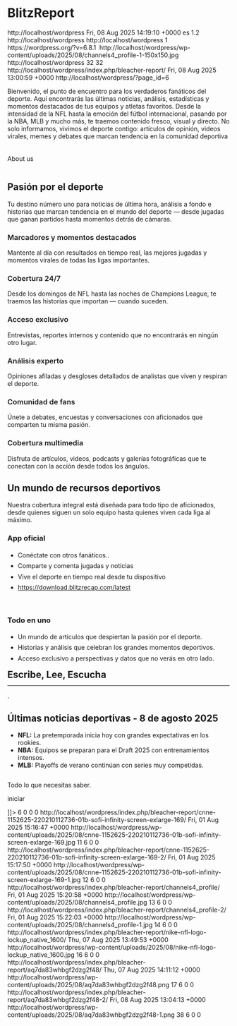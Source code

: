 # BlitzReport
<!--  This is a WordPress eXtended RSS file generated by WordPress as an export of your site.  -->
<!--  It contains information about your site's posts, pages, comments, categories, and other content.  -->
<!--  You may use this file to transfer that content from one site to another.  -->
<!--  This file is not intended to serve as a complete backup of your site.  -->
<!--  To import this information into a WordPress site follow these steps:  -->
<!--  1. Log in to that site as an administrator.  -->
<!--  2. Go to Tools: Import in the WordPress admin panel.  -->
<!--  3. Install the "WordPress" importer from the list.  -->
<!--  4. Activate & Run Importer.  -->
<!--  5. Upload this file using the form provided on that page.  -->
<!--  6. You will first be asked to map the authors in this export file to users  -->
<!--     on the site. For each author, you may choose to map to an  -->
<!--     existing user on the site or to create a new user.  -->
<!--  7. WordPress will then import each of the posts, pages, comments, categories, etc.  -->
<!--     contained in this file into your site.  -->
<!--  generator="WordPress/6.8.1" created="2025-08-08 14:19"  -->
<rss xmlns:excerpt="http://wordpress.org/export/1.2/excerpt/" xmlns:content="http://purl.org/rss/1.0/modules/content/" xmlns:wfw="http://wellformedweb.org/CommentAPI/" xmlns:dc="http://purl.org/dc/elements/1.1/" xmlns:wp="http://wordpress.org/export/1.2/" version="2.0">
<channel>
<title>Blitz Recap</title>
<link>http://localhost/wordpress</link>
<description/>
<pubDate>Fri, 08 Aug 2025 14:19:10 +0000</pubDate>
<language>es</language>
<wp:wxr_version>1.2</wp:wxr_version>
<wp:base_site_url>http://localhost/wordpress</wp:base_site_url>
<wp:base_blog_url>http://localhost/wordpress</wp:base_blog_url>
<wp:author>
<wp:author_id>1</wp:author_id>
<wp:author_login>
<![CDATA[ kali ]]>
</wp:author_login>
<wp:author_email>
<![CDATA[ patogra27@gmail.com ]]>
</wp:author_email>
<wp:author_display_name>
<![CDATA[ kali ]]>
</wp:author_display_name>
<wp:author_first_name>
<![CDATA[ ]]>
</wp:author_first_name>
<wp:author_last_name>
<![CDATA[ ]]>
</wp:author_last_name>
</wp:author>
<generator>https://wordpress.org/?v=6.8.1</generator>
<image>
<url>http://localhost/wordpress/wp-content/uploads/2025/08/channels4_profile-1-150x150.jpg</url>
<title>Blitz Recap</title>
<link>http://localhost/wordpress</link>
<width>32</width>
<height>32</height>
</image>
<item>
<title>
<![CDATA[ Blitz Recap ]]>
</title>
<link>http://localhost/wordpress/index.php/bleacher-report/</link>
<pubDate>Fri, 08 Aug 2025 13:00:59 +0000</pubDate>
<dc:creator>
<![CDATA[ kali ]]>
</dc:creator>
<guid isPermaLink="false">http://localhost/wordpress/?page_id=6</guid>
<description/>
<content:encoded>
<![CDATA[ <!-- wp:template-part {"slug":"header","theme":"twentytwentyfour","tagName":"header","area":"header"} /--> <!-- wp:group {"tagName":"main","style":{"spacing":{"blockGap":"0","margin":{"top":"0"}}},"layout":{"type":"default"}} --> <main class="wp-block-group" style="margin-top:0"><!-- wp:group {"align":"full","style":{"spacing":{"padding":{"top":"var:preset|spacing|50","bottom":"var:preset|spacing|50","left":"var:preset|spacing|50","right":"var:preset|spacing|50"}}},"layout":{"type":"constrained","contentSize":"","wideSize":""}} --> <div class="wp-block-group alignfull" style="padding-top:var(--wp--preset--spacing--50);padding-right:var(--wp--preset--spacing--50);padding-bottom:var(--wp--preset--spacing--50);padding-left:var(--wp--preset--spacing--50)"><!-- wp:group {"style":{"spacing":{"blockGap":"0px"}},"layout":{"type":"constrained","contentSize":"565px"}} --> <div class="wp-block-group"><!-- wp:paragraph {"align":"center"} --> <p class="has-text-align-center">Bienvenido, el punto de encuentro para los verdaderos fanáticos del deporte. Aquí encontrarás las últimas noticias, análisis, estadísticas y momentos destacados de tus equipos y atletas favoritos. Desde la intensidad de la NFL hasta la emoción del fútbol internacional, pasando por la NBA, MLB y mucho más, te traemos contenido fresco, visual y directo. No solo informamos, vivimos el deporte contigo: artículos de opinión, videos virales, memes y debates que marcan tendencia en la comunidad deportiva</p> <!-- /wp:paragraph --> <!-- wp:spacer {"height":"1.25rem"} --> <div style="height:1.25rem" aria-hidden="true" class="wp-block-spacer"></div> <!-- /wp:spacer --> <!-- wp:buttons {"layout":{"type":"flex","justifyContent":"center"}} --> <div class="wp-block-buttons"><!-- wp:button --> <div class="wp-block-button"><a class="wp-block-button__link wp-element-button">About us</a></div> <!-- /wp:button --></div> <!-- /wp:buttons --></div> <!-- /wp:group --> <!-- wp:spacer {"height":"var:preset|spacing|30","style":{"layout":[]}} --> <div style="height:var(--wp--preset--spacing--30)" aria-hidden="true" class="wp-block-spacer"></div> <!-- /wp:spacer --> <!-- wp:image {"id":21,"sizeSlug":"full","linkDestination":"none","align":"wide","className":"is-style-rounded"} --> <figure class="wp-block-image alignwide size-full is-style-rounded"><img src="http://localhost/wordpress/wp-content/uploads/2025/08/cnne-1152625-220210112736-01b-sofi-infinity-screen-exlarge-169-2.jpg" alt="" class="wp-image-21"/></figure> <!-- /wp:image --></div> <!-- /wp:group --> <!-- wp:group {"align":"full","style":{"spacing":{"margin":{"top":"0","bottom":"0"},"padding":{"top":"var:preset|spacing|50","bottom":"var:preset|spacing|50","left":"var:preset|spacing|50","right":"var:preset|spacing|50"}}},"backgroundColor":"base-2","layout":{"type":"constrained"}} --> <div class="wp-block-group alignfull has-base-2-background-color has-background" style="margin-top:0;margin-bottom:0;padding-top:var(--wp--preset--spacing--50);padding-right:var(--wp--preset--spacing--50);padding-bottom:var(--wp--preset--spacing--50);padding-left:var(--wp--preset--spacing--50)"><!-- wp:group {"style":{"spacing":{"blockGap":"0px"}},"layout":{"type":"flex","orientation":"vertical","justifyContent":"center"}} --> <div class="wp-block-group"><!-- wp:heading {"textAlign":"center","className":"is-style-asterisk"} --> <h2 class="wp-block-heading has-text-align-center is-style-asterisk">Pasión por el deporte</h2> <!-- /wp:heading --> <!-- wp:spacer {"height":"0px","style":{"layout":{"flexSize":"1.25rem","selfStretch":"fixed"}}} --> <div style="height:0px" aria-hidden="true" class="wp-block-spacer"></div> <!-- /wp:spacer --> <!-- wp:paragraph {"align":"center"} --> <p class="has-text-align-center">Tu destino número uno para noticias de última hora, análisis a fondo e historias que marcan tendencia en el mundo del deporte — desde jugadas que ganan partidos hasta momentos detrás de cámaras.</p> <!-- /wp:paragraph --></div> <!-- /wp:group --> <!-- wp:spacer {"height":"var:preset|spacing|40","style":{"spacing":{"margin":{"top":"0","bottom":"0"}}}} --> <div style="margin-top:0;margin-bottom:0;height:var(--wp--preset--spacing--40)" aria-hidden="true" class="wp-block-spacer"></div> <!-- /wp:spacer --> <!-- wp:columns {"align":"wide","style":{"spacing":{"blockGap":{"top":"var:preset|spacing|30","left":"var:preset|spacing|40"}}}} --> <div class="wp-block-columns alignwide"><!-- wp:column {"style":{"spacing":{"blockGap":"var:preset|spacing|10"}}} --> <div class="wp-block-column"><!-- wp:heading {"textAlign":"left","level":3,"className":"is-style-asterisk","style":{"typography":{"fontStyle":"normal","fontWeight":"600"}},"fontSize":"medium","fontFamily":"body"} --> <h3 class="wp-block-heading has-text-align-left is-style-asterisk has-body-font-family has-medium-font-size" style="font-style:normal;font-weight:600">Marcadores y momentos destacados</h3> <!-- /wp:heading --> <!-- wp:paragraph {"align":"left"} --> <p class="has-text-align-left">Mantente al día con resultados en tiempo real, las mejores jugadas y momentos virales de todas las ligas importantes.</p> <!-- /wp:paragraph --></div> <!-- /wp:column --> <!-- wp:column {"style":{"spacing":{"blockGap":"var:preset|spacing|10"}}} --> <div class="wp-block-column"><!-- wp:heading {"textAlign":"left","level":3,"className":"is-style-asterisk","style":{"typography":{"fontStyle":"normal","fontWeight":"600"}},"fontSize":"medium","fontFamily":"body"} --> <h3 class="wp-block-heading has-text-align-left is-style-asterisk has-body-font-family has-medium-font-size" style="font-style:normal;font-weight:600">Cobertura 24/7</h3> <!-- /wp:heading --> <!-- wp:paragraph {"align":"left"} --> <p class="has-text-align-left">Desde los domingos de NFL hasta las noches de Champions League, te traemos las historias que importan — cuando suceden.</p> <!-- /wp:paragraph --></div> <!-- /wp:column --> <!-- wp:column {"style":{"spacing":{"blockGap":"var:preset|spacing|10"}}} --> <div class="wp-block-column"><!-- wp:heading {"textAlign":"left","level":3,"className":"is-style-asterisk","style":{"typography":{"fontStyle":"normal","fontWeight":"600"}},"fontSize":"medium","fontFamily":"body"} --> <h3 class="wp-block-heading has-text-align-left is-style-asterisk has-body-font-family has-medium-font-size" style="font-style:normal;font-weight:600">Acceso exclusivo</h3> <!-- /wp:heading --> <!-- wp:paragraph {"align":"left"} --> <p class="has-text-align-left">Entrevistas, reportes internos y contenido que no encontrarás en ningún otro lugar.<br></p> <!-- /wp:paragraph --></div> <!-- /wp:column --></div> <!-- /wp:columns --> <!-- wp:spacer {"height":"var:preset|spacing|20"} --> <div style="height:var(--wp--preset--spacing--20)" aria-hidden="true" class="wp-block-spacer"></div> <!-- /wp:spacer --> <!-- wp:columns {"align":"wide","style":{"spacing":{"blockGap":{"top":"var:preset|spacing|30","left":"var:preset|spacing|40"}}}} --> <div class="wp-block-columns alignwide"><!-- wp:column {"style":{"spacing":{"blockGap":"var:preset|spacing|10"}}} --> <div class="wp-block-column"><!-- wp:heading {"textAlign":"left","level":3,"className":"is-style-asterisk","style":{"typography":{"fontStyle":"normal","fontWeight":"600"}},"fontSize":"medium","fontFamily":"body"} --> <h3 class="wp-block-heading has-text-align-left is-style-asterisk has-body-font-family has-medium-font-size" style="font-style:normal;font-weight:600">Análisis experto</h3> <!-- /wp:heading --> <!-- wp:paragraph {"align":"left"} --> <p class="has-text-align-left">Opiniones afiladas y desgloses detallados de analistas que viven y respiran el deporte.</p> <!-- /wp:paragraph --></div> <!-- /wp:column --> <!-- wp:column {"style":{"spacing":{"blockGap":"var:preset|spacing|10"}}} --> <div class="wp-block-column"><!-- wp:heading {"textAlign":"left","level":3,"className":"is-style-asterisk","style":{"typography":{"fontStyle":"normal","fontWeight":"600"}},"fontSize":"medium","fontFamily":"body"} --> <h3 class="wp-block-heading has-text-align-left is-style-asterisk has-body-font-family has-medium-font-size" style="font-style:normal;font-weight:600">Comunidad de fans</h3> <!-- /wp:heading --> <!-- wp:paragraph {"align":"left"} --> <p class="has-text-align-left">Únete a debates, encuestas y conversaciones con aficionados que comparten tu misma pasión.</p> <!-- /wp:paragraph --></div> <!-- /wp:column --> <!-- wp:column {"style":{"spacing":{"blockGap":"var:preset|spacing|10"}}} --> <div class="wp-block-column"><!-- wp:heading {"textAlign":"left","level":3,"className":"is-style-asterisk","style":{"typography":{"fontStyle":"normal","fontWeight":"600"}},"fontSize":"medium","fontFamily":"body"} --> <h3 class="wp-block-heading has-text-align-left is-style-asterisk has-body-font-family has-medium-font-size" style="font-style:normal;font-weight:600">Cobertura multimedia</h3> <!-- /wp:heading --> <!-- wp:paragraph {"align":"left"} --> <p class="has-text-align-left">Disfruta de artículos, videos, podcasts y galerías fotográficas que te conectan con la acción desde todos los ángulos.</p> <!-- /wp:paragraph --></div> <!-- /wp:column --></div> <!-- /wp:columns --></div> <!-- /wp:group --> <!-- wp:group {"align":"full","style":{"spacing":{"padding":{"top":"var:preset|spacing|50","bottom":"var:preset|spacing|50","left":"var:preset|spacing|50","right":"var:preset|spacing|50"},"margin":{"top":"0","bottom":"0"}}},"layout":{"type":"constrained"}} --> <div class="wp-block-group alignfull" style="margin-top:0;margin-bottom:0;padding-top:var(--wp--preset--spacing--50);padding-right:var(--wp--preset--spacing--50);padding-bottom:var(--wp--preset--spacing--50);padding-left:var(--wp--preset--spacing--50)"><!-- wp:group {"align":"wide","style":{"spacing":{"blockGap":"0"}},"layout":{"type":"constrained"}} --> <div class="wp-block-group alignwide"><!-- wp:group {"style":{"spacing":{"blockGap":"var:preset|spacing|10"}},"layout":{"type":"flex","orientation":"vertical","justifyContent":"center"}} --> <div class="wp-block-group"><!-- wp:heading {"textAlign":"center","className":"is-style-asterisk"} --> <h2 class="wp-block-heading has-text-align-center is-style-asterisk">Un mundo de recursos deportivos</h2> <!-- /wp:heading --> <!-- wp:paragraph {"align":"center","style":{"layout":{"selfStretch":"fit","flexSize":null}}} --> <p class="has-text-align-center">Nuestra cobertura integral está diseñada para todo tipo de aficionados, desde quienes siguen un solo equipo hasta quienes viven cada liga al máximo.<br></p> <!-- /wp:paragraph --></div> <!-- /wp:group --> <!-- wp:spacer {"height":"var:preset|spacing|40"} --> <div style="height:var(--wp--preset--spacing--40)" aria-hidden="true" class="wp-block-spacer"></div> <!-- /wp:spacer --> <!-- wp:columns {"align":"wide","style":{"spacing":{"blockGap":{"top":"var:preset|spacing|50","left":"var:preset|spacing|60"}}}} --> <div class="wp-block-columns alignwide"><!-- wp:column {"verticalAlignment":"center","width":"40%"} --> <div class="wp-block-column is-vertically-aligned-center" style="flex-basis:40%"><!-- wp:heading {"level":3,"className":"is-style-asterisk"} --> <h3 class="wp-block-heading is-style-asterisk">App oficial</h3> <!-- /wp:heading --> <!-- wp:list {"className":"is-style-checkmark-list","style":{"typography":{"lineHeight":"1.75"}}} --> <ul style="line-height:1.75" class="wp-block-list is-style-checkmark-list"><!-- wp:list-item --> <li>Conéctate con otros fanáticos..</li> <!-- /wp:list-item --> <!-- wp:list-item --> <li>Comparte y comenta jugadas y noticias</li> <!-- /wp:list-item --> <!-- wp:list-item --> <li>Vive el deporte en tiempo real desde tu dispositivo</li> <!-- /wp:list-item --> <!-- wp:list-item --> <li><a href="https://download.bleacherreportapp.com/latest">https://download.blitzrecap.com/latest<br></a></li> <!-- /wp:list-item --></ul> <!-- /wp:list --></div> <!-- /wp:column --> <!-- wp:column {"width":"50%"} --> <div class="wp-block-column" style="flex-basis:50%"><!-- wp:image {"id":22,"sizeSlug":"full","linkDestination":"none","className":"is-style-rounded"} --> <figure class="wp-block-image size-full is-style-rounded"><img src="http://localhost/wordpress/wp-content/uploads/2025/08/channels4_profile-2.jpg" alt="" class="wp-image-22"/></figure> <!-- /wp:image --></div> <!-- /wp:column --></div> <!-- /wp:columns --> <!-- wp:spacer {"height":"var:preset|spacing|40"} --> <div style="height:var(--wp--preset--spacing--40)" aria-hidden="true" class="wp-block-spacer"></div> <!-- /wp:spacer --> <!-- wp:columns {"align":"wide","style":{"spacing":{"blockGap":{"top":"var:preset|spacing|50","left":"var:preset|spacing|60"}}}} --> <div class="wp-block-columns alignwide"><!-- wp:column {"width":"50%"} --> <div class="wp-block-column" style="flex-basis:50%"><!-- wp:image {"id":23,"sizeSlug":"large","linkDestination":"none","className":"is-style-rounded"} --> <figure class="wp-block-image size-large is-style-rounded"><img src="http://localhost/wordpress/wp-content/uploads/2025/08/Los-10-deportes-mas-practicados-en-todo-el-mundo-1024x499.jpg" alt="" class="wp-image-23"/></figure> <!-- /wp:image --></div> <!-- /wp:column --> <!-- wp:column {"verticalAlignment":"center","width":"40%"} --> <div class="wp-block-column is-vertically-aligned-center" style="flex-basis:40%"><!-- wp:heading {"level":3,"className":"is-style-asterisk"} --> <h3 class="wp-block-heading is-style-asterisk">Todo en uno</h3> <!-- /wp:heading --> <!-- wp:list {"className":"is-style-checkmark-list","style":{"typography":{"lineHeight":"1.75"}}} --> <ul style="line-height:1.75" class="wp-block-list is-style-checkmark-list"><!-- wp:list-item --> <li>Un mundo de artículos que despiertan la pasión por el deporte.</li> <!-- /wp:list-item --> <!-- wp:list-item --> <li>Historias y análisis que celebran los grandes momentos deportivos.</li> <!-- /wp:list-item --> <!-- wp:list-item --> <li>Acceso exclusivo a perspectivas y datos que no verás en otro lado.</li> <!-- /wp:list-item --></ul> <!-- /wp:list --></div> <!-- /wp:column --></div> <!-- /wp:columns --></div> <!-- /wp:group --></div> <!-- /wp:group --> <!-- wp:group {"align":"full","style":{"spacing":{"padding":{"top":"var:preset|spacing|50","bottom":"var:preset|spacing|50","left":"var:preset|spacing|50","right":"var:preset|spacing|50"},"margin":{"top":"0","bottom":"0"}}},"layout":{"type":"constrained"}} --> <div class="wp-block-group alignfull" style="margin-top:0;margin-bottom:0;padding-top:var(--wp--preset--spacing--50);padding-right:var(--wp--preset--spacing--50);padding-bottom:var(--wp--preset--spacing--50);padding-left:var(--wp--preset--spacing--50)"><!-- wp:heading {"align":"wide","style":{"typography":{"lineHeight":"1"},"spacing":{"margin":{"top":"0","bottom":"var:preset|spacing|40"}}},"fontSize":"x-large"} --> <h2 class="wp-block-heading alignwide has-x-large-font-size" style="margin-top:0;margin-bottom:var(--wp--preset--spacing--40);line-height:1">Escribe, Lee, Escucha</h2> <!-- /wp:heading --> <!-- wp:group {"align":"wide","layout":{"type":"constrained"}} --> <div class="wp-block-group alignwide"><!-- wp:query {"queryId":0,"query":{"perPage":10,"pages":0,"offset":0,"postType":"post","order":"desc","orderBy":"date","author":"","search":"","exclude":[],"sticky":"","inherit":false},"align":"wide","layout":{"type":"default"}} --> <div class="wp-block-query alignwide"><!-- wp:post-template --> <!-- wp:separator {"className":"alignwide is-style-wide","backgroundColor":"contrast-3"} --> <hr class="wp-block-separator has-text-color has-contrast-3-color has-alpha-channel-opacity has-contrast-3-background-color has-background alignwide is-style-wide"/> <!-- /wp:separator --> <!-- wp:columns {"verticalAlignment":"center","align":"wide","style":{"spacing":{"margin":{"top":"var:preset|spacing|20","bottom":"var:preset|spacing|20"}}}} --> <div class="wp-block-columns alignwide are-vertically-aligned-center" style="margin-top:var(--wp--preset--spacing--20);margin-bottom:var(--wp--preset--spacing--20)"><!-- wp:column {"verticalAlignment":"center","width":"72%"} --> <div class="wp-block-column is-vertically-aligned-center" style="flex-basis:72%"></div> <!-- /wp:column --> <!-- wp:column {"verticalAlignment":"center","width":"28%"} --> <div class="wp-block-column is-vertically-aligned-center" style="flex-basis:28%"><!-- wp:template-part {"slug":"post-meta","theme":"twentytwentyfour"} /--></div> <!-- /wp:column --></div> <!-- /wp:columns --> <!-- /wp:post-template --> <!-- wp:spacer {"height":"var:preset|spacing|30"} --> <div style="height:var(--wp--preset--spacing--30)" aria-hidden="true" class="wp-block-spacer"></div> <!-- /wp:spacer --> <!-- wp:query-pagination {"paginationArrow":"arrow","layout":{"type":"flex","justifyContent":"space-between"}} --> <!-- wp:query-pagination-previous /--> <!-- wp:query-pagination-numbers /--> <!-- wp:query-pagination-next /--> <!-- /wp:query-pagination --> <!-- wp:query-no-results --> <!-- wp:paragraph --> <p>.</p> <!-- /wp:paragraph --> <!-- /wp:query-no-results --></div> <!-- /wp:query --></div> <!-- /wp:group --></div> <!-- /wp:group --></main> <!-- /wp:group --> <!-- wp:group {"align":"wide","style":{"spacing":{"padding":{"top":"var:preset|spacing|40","bottom":"var:preset|spacing|40","left":"var:preset|spacing|50","right":"var:preset|spacing|50"},"margin":{"bottom":"var:preset|spacing|40"}}},"backgroundColor":"base-3","layout":{"type":"constrained"}} --> <div class="wp-block-group alignwide has-base-3-background-color has-background" style="margin-bottom:var(--wp--preset--spacing--40);padding-top:var(--wp--preset--spacing--40);padding-right:var(--wp--preset--spacing--50);padding-bottom:var(--wp--preset--spacing--40);padding-left:var(--wp--preset--spacing--50)"><!-- wp:heading {"textAlign":"center","fontSize":"large"} --> <h2 class="wp-block-heading has-text-align-center has-large-font-size">Últimas noticias deportivas - 8 de agosto 2025</h2> <!-- /wp:heading --> <!-- wp:list --> <ul class="wp-block-list"><!-- wp:list-item --> <li><strong>NFL:</strong> La pretemporada inicia hoy con grandes expectativas en los rookies.</li> <!-- /wp:list-item --> <!-- wp:list-item --> <li><strong>NBA:</strong> Equipos se preparan para el Draft 2025 con entrenamientos intensos.</li> <!-- /wp:list-item --> <!-- wp:list-item --> <li><strong>MLB:</strong> Playoffs de verano continúan con series muy competidas.</li> <!-- /wp:list-item --></ul> <!-- /wp:list --> <!-- wp:image {"id":38,"sizeSlug":"full","linkDestination":"none"} --> <figure class="wp-block-image size-full"><img src="http://localhost/wordpress/wp-content/uploads/2025/08/aq7da83whbgf2dzg2f48-1.png" alt="" class="wp-image-38"/></figure> <!-- /wp:image --></div> <!-- /wp:group --> <!-- wp:paragraph {"align":"center"} --> <p class="has-text-align-center">Todo lo que necesitas saber.</p> <!-- /wp:paragraph --> <!-- wp:buttons {"layout":{"type":"flex","justifyContent":"center"}} --> <div class="wp-block-buttons"><!-- wp:button --> <div class="wp-block-button"><a class="wp-block-button__link wp-element-button">iniciar</a></div> <!-- /wp:button --></div> <!-- /wp:buttons --> <!-- wp:template-part {"slug":"footer","theme":"twentytwentyfour","tagName":"footer","area":"footer"} /--> <!-- wp:paragraph --> <p></p> <!-- /wp:paragraph --> ]]>
</content:encoded>
<excerpt:encoded>
<![CDATA[ ]]>
</excerpt:encoded>
<wp:post_id>6</wp:post_id>
<wp:post_date>
<![CDATA[ 2025-08-08 13:00:59 ]]>
</wp:post_date>
<wp:post_date_gmt>
<![CDATA[ 2025-08-08 13:00:59 ]]>
</wp:post_date_gmt>
<wp:post_modified>
<![CDATA[ 2025-08-08 13:24:33 ]]>
</wp:post_modified>
<wp:post_modified_gmt>
<![CDATA[ 2025-08-08 13:24:33 ]]>
</wp:post_modified_gmt>
<wp:comment_status>
<![CDATA[ closed ]]>
</wp:comment_status>
<wp:ping_status>
<![CDATA[ closed ]]>
</wp:ping_status>
<wp:post_name>
<![CDATA[ bleacher-report ]]>
</wp:post_name>
<wp:status>
<![CDATA[ publish ]]>
</wp:status>
<wp:post_parent>0</wp:post_parent>
<wp:menu_order>0</wp:menu_order>
<wp:post_type>
<![CDATA[ page ]]>
</wp:post_type>
<wp:post_password>
<![CDATA[ ]]>
</wp:post_password>
<wp:is_sticky>0</wp:is_sticky>
</item>
<item>
<title>
<![CDATA[ cnne-1152625-220210112736-01b-sofi-infinity-screen-exlarge-169 ]]>
</title>
<link>http://localhost/wordpress/index.php/bleacher-report/cnne-1152625-220210112736-01b-sofi-infinity-screen-exlarge-169/</link>
<pubDate>Fri, 01 Aug 2025 15:16:47 +0000</pubDate>
<dc:creator>
<![CDATA[ kali ]]>
</dc:creator>
<guid isPermaLink="false">http://localhost/wordpress/wp-content/uploads/2025/08/cnne-1152625-220210112736-01b-sofi-infinity-screen-exlarge-169.jpg</guid>
<description/>
<content:encoded>
<![CDATA[ ]]>
</content:encoded>
<excerpt:encoded>
<![CDATA[ ]]>
</excerpt:encoded>
<wp:post_id>11</wp:post_id>
<wp:post_date>
<![CDATA[ 2025-08-01 15:16:47 ]]>
</wp:post_date>
<wp:post_date_gmt>
<![CDATA[ 2025-08-01 15:16:47 ]]>
</wp:post_date_gmt>
<wp:post_modified>
<![CDATA[ 2025-08-01 15:16:47 ]]>
</wp:post_modified>
<wp:post_modified_gmt>
<![CDATA[ 2025-08-01 15:16:47 ]]>
</wp:post_modified_gmt>
<wp:comment_status>
<![CDATA[ open ]]>
</wp:comment_status>
<wp:ping_status>
<![CDATA[ closed ]]>
</wp:ping_status>
<wp:post_name>
<![CDATA[ cnne-1152625-220210112736-01b-sofi-infinity-screen-exlarge-169 ]]>
</wp:post_name>
<wp:status>
<![CDATA[ inherit ]]>
</wp:status>
<wp:post_parent>6</wp:post_parent>
<wp:menu_order>0</wp:menu_order>
<wp:post_type>
<![CDATA[ attachment ]]>
</wp:post_type>
<wp:post_password>
<![CDATA[ ]]>
</wp:post_password>
<wp:is_sticky>0</wp:is_sticky>
<wp:attachment_url>
<![CDATA[ http://localhost/wordpress/wp-content/uploads/2025/08/cnne-1152625-220210112736-01b-sofi-infinity-screen-exlarge-169.jpg ]]>
</wp:attachment_url>
<wp:postmeta>
<wp:meta_key>
<![CDATA[ _wp_attached_file ]]>
</wp:meta_key>
<wp:meta_value>
<![CDATA[ 2025/08/cnne-1152625-220210112736-01b-sofi-infinity-screen-exlarge-169.jpg ]]>
</wp:meta_value>
</wp:postmeta>
<wp:postmeta>
<wp:meta_key>
<![CDATA[ _wp_attachment_metadata ]]>
</wp:meta_key>
<wp:meta_value>
<![CDATA[ a:6:{s:5:"width";i:780;s:6:"height";i:438;s:4:"file";s:74:"2025/08/cnne-1152625-220210112736-01b-sofi-infinity-screen-exlarge-169.jpg";s:8:"filesize";i:106753;s:5:"sizes";a:3:{s:6:"medium";a:5:{s:4:"file";s:74:"cnne-1152625-220210112736-01b-sofi-infinity-screen-exlarge-169-300x168.jpg";s:5:"width";i:300;s:6:"height";i:168;s:9:"mime-type";s:10:"image/jpeg";s:8:"filesize";i:21557;}s:9:"thumbnail";a:5:{s:4:"file";s:74:"cnne-1152625-220210112736-01b-sofi-infinity-screen-exlarge-169-150x150.jpg";s:5:"width";i:150;s:6:"height";i:150;s:9:"mime-type";s:10:"image/jpeg";s:8:"filesize";i:10335;}s:12:"medium_large";a:5:{s:4:"file";s:74:"cnne-1152625-220210112736-01b-sofi-infinity-screen-exlarge-169-768x431.jpg";s:5:"width";i:768;s:6:"height";i:431;s:9:"mime-type";s:10:"image/jpeg";s:8:"filesize";i:113018;}}s:10:"image_meta";a:12:{s:8:"aperture";s:1:"0";s:6:"credit";s:0:"";s:6:"camera";s:0:"";s:7:"caption";s:0:"";s:17:"created_timestamp";s:1:"0";s:9:"copyright";s:0:"";s:12:"focal_length";s:1:"0";s:3:"iso";s:1:"0";s:13:"shutter_speed";s:1:"0";s:5:"title";s:0:"";s:11:"orientation";s:1:"0";s:8:"keywords";a:0:{}}} ]]>
</wp:meta_value>
</wp:postmeta>
</item>
<item>
<title>
<![CDATA[ cnne-1152625-220210112736-01b-sofi-infinity-screen-exlarge-169 ]]>
</title>
<link>http://localhost/wordpress/index.php/bleacher-report/cnne-1152625-220210112736-01b-sofi-infinity-screen-exlarge-169-2/</link>
<pubDate>Fri, 01 Aug 2025 15:17:50 +0000</pubDate>
<dc:creator>
<![CDATA[ kali ]]>
</dc:creator>
<guid isPermaLink="false">http://localhost/wordpress/wp-content/uploads/2025/08/cnne-1152625-220210112736-01b-sofi-infinity-screen-exlarge-169-1.jpg</guid>
<description/>
<content:encoded>
<![CDATA[ ]]>
</content:encoded>
<excerpt:encoded>
<![CDATA[ ]]>
</excerpt:encoded>
<wp:post_id>12</wp:post_id>
<wp:post_date>
<![CDATA[ 2025-08-01 15:17:50 ]]>
</wp:post_date>
<wp:post_date_gmt>
<![CDATA[ 2025-08-01 15:17:50 ]]>
</wp:post_date_gmt>
<wp:post_modified>
<![CDATA[ 2025-08-01 15:17:50 ]]>
</wp:post_modified>
<wp:post_modified_gmt>
<![CDATA[ 2025-08-01 15:17:50 ]]>
</wp:post_modified_gmt>
<wp:comment_status>
<![CDATA[ open ]]>
</wp:comment_status>
<wp:ping_status>
<![CDATA[ closed ]]>
</wp:ping_status>
<wp:post_name>
<![CDATA[ cnne-1152625-220210112736-01b-sofi-infinity-screen-exlarge-169-2 ]]>
</wp:post_name>
<wp:status>
<![CDATA[ inherit ]]>
</wp:status>
<wp:post_parent>6</wp:post_parent>
<wp:menu_order>0</wp:menu_order>
<wp:post_type>
<![CDATA[ attachment ]]>
</wp:post_type>
<wp:post_password>
<![CDATA[ ]]>
</wp:post_password>
<wp:is_sticky>0</wp:is_sticky>
<wp:attachment_url>
<![CDATA[ http://localhost/wordpress/wp-content/uploads/2025/08/cnne-1152625-220210112736-01b-sofi-infinity-screen-exlarge-169-1.jpg ]]>
</wp:attachment_url>
<wp:postmeta>
<wp:meta_key>
<![CDATA[ _wp_attached_file ]]>
</wp:meta_key>
<wp:meta_value>
<![CDATA[ 2025/08/cnne-1152625-220210112736-01b-sofi-infinity-screen-exlarge-169-1.jpg ]]>
</wp:meta_value>
</wp:postmeta>
<wp:postmeta>
<wp:meta_key>
<![CDATA[ _wp_attachment_metadata ]]>
</wp:meta_key>
<wp:meta_value>
<![CDATA[ a:6:{s:5:"width";i:780;s:6:"height";i:438;s:4:"file";s:76:"2025/08/cnne-1152625-220210112736-01b-sofi-infinity-screen-exlarge-169-1.jpg";s:8:"filesize";i:106753;s:5:"sizes";a:3:{s:6:"medium";a:5:{s:4:"file";s:76:"cnne-1152625-220210112736-01b-sofi-infinity-screen-exlarge-169-1-300x168.jpg";s:5:"width";i:300;s:6:"height";i:168;s:9:"mime-type";s:10:"image/jpeg";s:8:"filesize";i:21557;}s:9:"thumbnail";a:5:{s:4:"file";s:76:"cnne-1152625-220210112736-01b-sofi-infinity-screen-exlarge-169-1-150x150.jpg";s:5:"width";i:150;s:6:"height";i:150;s:9:"mime-type";s:10:"image/jpeg";s:8:"filesize";i:10335;}s:12:"medium_large";a:5:{s:4:"file";s:76:"cnne-1152625-220210112736-01b-sofi-infinity-screen-exlarge-169-1-768x431.jpg";s:5:"width";i:768;s:6:"height";i:431;s:9:"mime-type";s:10:"image/jpeg";s:8:"filesize";i:113018;}}s:10:"image_meta";a:12:{s:8:"aperture";s:1:"0";s:6:"credit";s:0:"";s:6:"camera";s:0:"";s:7:"caption";s:0:"";s:17:"created_timestamp";s:1:"0";s:9:"copyright";s:0:"";s:12:"focal_length";s:1:"0";s:3:"iso";s:1:"0";s:13:"shutter_speed";s:1:"0";s:5:"title";s:0:"";s:11:"orientation";s:1:"0";s:8:"keywords";a:0:{}}} ]]>
</wp:meta_value>
</wp:postmeta>
</item>
<item>
<title>
<![CDATA[ channels4_profile ]]>
</title>
<link>http://localhost/wordpress/index.php/bleacher-report/channels4_profile/</link>
<pubDate>Fri, 01 Aug 2025 15:20:58 +0000</pubDate>
<dc:creator>
<![CDATA[ kali ]]>
</dc:creator>
<guid isPermaLink="false">http://localhost/wordpress/wp-content/uploads/2025/08/channels4_profile.jpg</guid>
<description/>
<content:encoded>
<![CDATA[ ]]>
</content:encoded>
<excerpt:encoded>
<![CDATA[ ]]>
</excerpt:encoded>
<wp:post_id>13</wp:post_id>
<wp:post_date>
<![CDATA[ 2025-08-01 15:20:58 ]]>
</wp:post_date>
<wp:post_date_gmt>
<![CDATA[ 2025-08-01 15:20:58 ]]>
</wp:post_date_gmt>
<wp:post_modified>
<![CDATA[ 2025-08-01 15:20:58 ]]>
</wp:post_modified>
<wp:post_modified_gmt>
<![CDATA[ 2025-08-01 15:20:58 ]]>
</wp:post_modified_gmt>
<wp:comment_status>
<![CDATA[ open ]]>
</wp:comment_status>
<wp:ping_status>
<![CDATA[ closed ]]>
</wp:ping_status>
<wp:post_name>
<![CDATA[ channels4_profile ]]>
</wp:post_name>
<wp:status>
<![CDATA[ inherit ]]>
</wp:status>
<wp:post_parent>6</wp:post_parent>
<wp:menu_order>0</wp:menu_order>
<wp:post_type>
<![CDATA[ attachment ]]>
</wp:post_type>
<wp:post_password>
<![CDATA[ ]]>
</wp:post_password>
<wp:is_sticky>0</wp:is_sticky>
<wp:attachment_url>
<![CDATA[ http://localhost/wordpress/wp-content/uploads/2025/08/channels4_profile.jpg ]]>
</wp:attachment_url>
<wp:postmeta>
<wp:meta_key>
<![CDATA[ _wp_attached_file ]]>
</wp:meta_key>
<wp:meta_value>
<![CDATA[ 2025/08/channels4_profile.jpg ]]>
</wp:meta_value>
</wp:postmeta>
<wp:postmeta>
<wp:meta_key>
<![CDATA[ _wp_attachment_metadata ]]>
</wp:meta_key>
<wp:meta_value>
<![CDATA[ a:6:{s:5:"width";i:900;s:6:"height";i:900;s:4:"file";s:29:"2025/08/channels4_profile.jpg";s:8:"filesize";i:25073;s:5:"sizes";a:3:{s:6:"medium";a:5:{s:4:"file";s:29:"channels4_profile-300x300.jpg";s:5:"width";i:300;s:6:"height";i:300;s:9:"mime-type";s:10:"image/jpeg";s:8:"filesize";i:6165;}s:9:"thumbnail";a:5:{s:4:"file";s:29:"channels4_profile-150x150.jpg";s:5:"width";i:150;s:6:"height";i:150;s:9:"mime-type";s:10:"image/jpeg";s:8:"filesize";i:3308;}s:12:"medium_large";a:5:{s:4:"file";s:29:"channels4_profile-768x768.jpg";s:5:"width";i:768;s:6:"height";i:768;s:9:"mime-type";s:10:"image/jpeg";s:8:"filesize";i:19795;}}s:10:"image_meta";a:12:{s:8:"aperture";s:1:"0";s:6:"credit";s:0:"";s:6:"camera";s:0:"";s:7:"caption";s:0:"";s:17:"created_timestamp";s:1:"0";s:9:"copyright";s:0:"";s:12:"focal_length";s:1:"0";s:3:"iso";s:1:"0";s:13:"shutter_speed";s:1:"0";s:5:"title";s:0:"";s:11:"orientation";s:1:"0";s:8:"keywords";a:0:{}}} ]]>
</wp:meta_value>
</wp:postmeta>
</item>
<item>
<title>
<![CDATA[ channels4_profile ]]>
</title>
<link>http://localhost/wordpress/index.php/bleacher-report/channels4_profile-2/</link>
<pubDate>Fri, 01 Aug 2025 15:22:03 +0000</pubDate>
<dc:creator>
<![CDATA[ kali ]]>
</dc:creator>
<guid isPermaLink="false">http://localhost/wordpress/wp-content/uploads/2025/08/channels4_profile-1.jpg</guid>
<description/>
<content:encoded>
<![CDATA[ ]]>
</content:encoded>
<excerpt:encoded>
<![CDATA[ ]]>
</excerpt:encoded>
<wp:post_id>14</wp:post_id>
<wp:post_date>
<![CDATA[ 2025-08-01 15:22:03 ]]>
</wp:post_date>
<wp:post_date_gmt>
<![CDATA[ 2025-08-01 15:22:03 ]]>
</wp:post_date_gmt>
<wp:post_modified>
<![CDATA[ 2025-08-01 15:22:03 ]]>
</wp:post_modified>
<wp:post_modified_gmt>
<![CDATA[ 2025-08-01 15:22:03 ]]>
</wp:post_modified_gmt>
<wp:comment_status>
<![CDATA[ open ]]>
</wp:comment_status>
<wp:ping_status>
<![CDATA[ closed ]]>
</wp:ping_status>
<wp:post_name>
<![CDATA[ channels4_profile-2 ]]>
</wp:post_name>
<wp:status>
<![CDATA[ inherit ]]>
</wp:status>
<wp:post_parent>6</wp:post_parent>
<wp:menu_order>0</wp:menu_order>
<wp:post_type>
<![CDATA[ attachment ]]>
</wp:post_type>
<wp:post_password>
<![CDATA[ ]]>
</wp:post_password>
<wp:is_sticky>0</wp:is_sticky>
<wp:attachment_url>
<![CDATA[ http://localhost/wordpress/wp-content/uploads/2025/08/channels4_profile-1.jpg ]]>
</wp:attachment_url>
<wp:postmeta>
<wp:meta_key>
<![CDATA[ _wp_attached_file ]]>
</wp:meta_key>
<wp:meta_value>
<![CDATA[ 2025/08/channels4_profile-1.jpg ]]>
</wp:meta_value>
</wp:postmeta>
<wp:postmeta>
<wp:meta_key>
<![CDATA[ _wp_attachment_metadata ]]>
</wp:meta_key>
<wp:meta_value>
<![CDATA[ a:6:{s:5:"width";i:900;s:6:"height";i:900;s:4:"file";s:31:"2025/08/channels4_profile-1.jpg";s:8:"filesize";i:25073;s:5:"sizes";a:3:{s:6:"medium";a:5:{s:4:"file";s:31:"channels4_profile-1-300x300.jpg";s:5:"width";i:300;s:6:"height";i:300;s:9:"mime-type";s:10:"image/jpeg";s:8:"filesize";i:6165;}s:9:"thumbnail";a:5:{s:4:"file";s:31:"channels4_profile-1-150x150.jpg";s:5:"width";i:150;s:6:"height";i:150;s:9:"mime-type";s:10:"image/jpeg";s:8:"filesize";i:3308;}s:12:"medium_large";a:5:{s:4:"file";s:31:"channels4_profile-1-768x768.jpg";s:5:"width";i:768;s:6:"height";i:768;s:9:"mime-type";s:10:"image/jpeg";s:8:"filesize";i:19795;}}s:10:"image_meta";a:12:{s:8:"aperture";s:1:"0";s:6:"credit";s:0:"";s:6:"camera";s:0:"";s:7:"caption";s:0:"";s:17:"created_timestamp";s:1:"0";s:9:"copyright";s:0:"";s:12:"focal_length";s:1:"0";s:3:"iso";s:1:"0";s:13:"shutter_speed";s:1:"0";s:5:"title";s:0:"";s:11:"orientation";s:1:"0";s:8:"keywords";a:0:{}}} ]]>
</wp:meta_value>
</wp:postmeta>
</item>
<item>
<title>
<![CDATA[ nike-nfl-logo-lockup_native_1600 ]]>
</title>
<link>http://localhost/wordpress/index.php/bleacher-report/nike-nfl-logo-lockup_native_1600/</link>
<pubDate>Thu, 07 Aug 2025 13:49:53 +0000</pubDate>
<dc:creator>
<![CDATA[ kali ]]>
</dc:creator>
<guid isPermaLink="false">http://localhost/wordpress/wp-content/uploads/2025/08/nike-nfl-logo-lockup_native_1600.jpg</guid>
<description/>
<content:encoded>
<![CDATA[ ]]>
</content:encoded>
<excerpt:encoded>
<![CDATA[ ]]>
</excerpt:encoded>
<wp:post_id>16</wp:post_id>
<wp:post_date>
<![CDATA[ 2025-08-07 13:49:53 ]]>
</wp:post_date>
<wp:post_date_gmt>
<![CDATA[ 2025-08-07 13:49:53 ]]>
</wp:post_date_gmt>
<wp:post_modified>
<![CDATA[ 2025-08-07 13:49:53 ]]>
</wp:post_modified>
<wp:post_modified_gmt>
<![CDATA[ 2025-08-07 13:49:53 ]]>
</wp:post_modified_gmt>
<wp:comment_status>
<![CDATA[ open ]]>
</wp:comment_status>
<wp:ping_status>
<![CDATA[ closed ]]>
</wp:ping_status>
<wp:post_name>
<![CDATA[ nike-nfl-logo-lockup_native_1600 ]]>
</wp:post_name>
<wp:status>
<![CDATA[ inherit ]]>
</wp:status>
<wp:post_parent>6</wp:post_parent>
<wp:menu_order>0</wp:menu_order>
<wp:post_type>
<![CDATA[ attachment ]]>
</wp:post_type>
<wp:post_password>
<![CDATA[ ]]>
</wp:post_password>
<wp:is_sticky>0</wp:is_sticky>
<wp:attachment_url>
<![CDATA[ http://localhost/wordpress/wp-content/uploads/2025/08/nike-nfl-logo-lockup_native_1600.jpg ]]>
</wp:attachment_url>
<wp:postmeta>
<wp:meta_key>
<![CDATA[ _wp_attached_file ]]>
</wp:meta_key>
<wp:meta_value>
<![CDATA[ 2025/08/nike-nfl-logo-lockup_native_1600.jpg ]]>
</wp:meta_value>
</wp:postmeta>
<wp:postmeta>
<wp:meta_key>
<![CDATA[ _wp_attachment_metadata ]]>
</wp:meta_key>
<wp:meta_value>
<![CDATA[ a:6:{s:5:"width";i:1600;s:6:"height";i:900;s:4:"file";s:44:"2025/08/nike-nfl-logo-lockup_native_1600.jpg";s:8:"filesize";i:53023;s:5:"sizes";a:5:{s:6:"medium";a:5:{s:4:"file";s:44:"nike-nfl-logo-lockup_native_1600-300x169.jpg";s:5:"width";i:300;s:6:"height";i:169;s:9:"mime-type";s:10:"image/jpeg";s:8:"filesize";i:5739;}s:5:"large";a:5:{s:4:"file";s:45:"nike-nfl-logo-lockup_native_1600-1024x576.jpg";s:5:"width";i:1024;s:6:"height";i:576;s:9:"mime-type";s:10:"image/jpeg";s:8:"filesize";i:30870;}s:9:"thumbnail";a:5:{s:4:"file";s:44:"nike-nfl-logo-lockup_native_1600-150x150.jpg";s:5:"width";i:150;s:6:"height";i:150;s:9:"mime-type";s:10:"image/jpeg";s:8:"filesize";i:3561;}s:12:"medium_large";a:5:{s:4:"file";s:44:"nike-nfl-logo-lockup_native_1600-768x432.jpg";s:5:"width";i:768;s:6:"height";i:432;s:9:"mime-type";s:10:"image/jpeg";s:8:"filesize";i:20660;}s:9:"1536x1536";a:5:{s:4:"file";s:45:"nike-nfl-logo-lockup_native_1600-1536x864.jpg";s:5:"width";i:1536;s:6:"height";i:864;s:9:"mime-type";s:10:"image/jpeg";s:8:"filesize";i:53287;}}s:10:"image_meta";a:12:{s:8:"aperture";s:1:"0";s:6:"credit";s:0:"";s:6:"camera";s:0:"";s:7:"caption";s:0:"";s:17:"created_timestamp";s:1:"0";s:9:"copyright";s:0:"";s:12:"focal_length";s:1:"0";s:3:"iso";s:1:"0";s:13:"shutter_speed";s:1:"0";s:5:"title";s:0:"";s:11:"orientation";s:1:"0";s:8:"keywords";a:0:{}}} ]]>
</wp:meta_value>
</wp:postmeta>
</item>
<item>
<title>
<![CDATA[ aq7da83whbgf2dzg2f48 ]]>
</title>
<link>http://localhost/wordpress/index.php/bleacher-report/aq7da83whbgf2dzg2f48/</link>
<pubDate>Thu, 07 Aug 2025 14:11:12 +0000</pubDate>
<dc:creator>
<![CDATA[ kali ]]>
</dc:creator>
<guid isPermaLink="false">http://localhost/wordpress/wp-content/uploads/2025/08/aq7da83whbgf2dzg2f48.png</guid>
<description/>
<content:encoded>
<![CDATA[ ]]>
</content:encoded>
<excerpt:encoded>
<![CDATA[ ]]>
</excerpt:encoded>
<wp:post_id>17</wp:post_id>
<wp:post_date>
<![CDATA[ 2025-08-07 14:11:12 ]]>
</wp:post_date>
<wp:post_date_gmt>
<![CDATA[ 2025-08-07 14:11:12 ]]>
</wp:post_date_gmt>
<wp:post_modified>
<![CDATA[ 2025-08-07 14:11:12 ]]>
</wp:post_modified>
<wp:post_modified_gmt>
<![CDATA[ 2025-08-07 14:11:12 ]]>
</wp:post_modified_gmt>
<wp:comment_status>
<![CDATA[ open ]]>
</wp:comment_status>
<wp:ping_status>
<![CDATA[ closed ]]>
</wp:ping_status>
<wp:post_name>
<![CDATA[ aq7da83whbgf2dzg2f48 ]]>
</wp:post_name>
<wp:status>
<![CDATA[ inherit ]]>
</wp:status>
<wp:post_parent>6</wp:post_parent>
<wp:menu_order>0</wp:menu_order>
<wp:post_type>
<![CDATA[ attachment ]]>
</wp:post_type>
<wp:post_password>
<![CDATA[ ]]>
</wp:post_password>
<wp:is_sticky>0</wp:is_sticky>
<wp:attachment_url>
<![CDATA[ http://localhost/wordpress/wp-content/uploads/2025/08/aq7da83whbgf2dzg2f48.png ]]>
</wp:attachment_url>
<wp:postmeta>
<wp:meta_key>
<![CDATA[ _wp_attached_file ]]>
</wp:meta_key>
<wp:meta_value>
<![CDATA[ 2025/08/aq7da83whbgf2dzg2f48.png ]]>
</wp:meta_value>
</wp:postmeta>
<wp:postmeta>
<wp:meta_key>
<![CDATA[ _wp_attachment_metadata ]]>
</wp:meta_key>
<wp:meta_value>
<![CDATA[ a:6:{s:5:"width";i:824;s:6:"height";i:464;s:4:"file";s:32:"2025/08/aq7da83whbgf2dzg2f48.png";s:8:"filesize";i:130807;s:5:"sizes";a:3:{s:6:"medium";a:5:{s:4:"file";s:32:"aq7da83whbgf2dzg2f48-300x169.png";s:5:"width";i:300;s:6:"height";i:169;s:9:"mime-type";s:9:"image/png";s:8:"filesize";i:82255;}s:9:"thumbnail";a:5:{s:4:"file";s:32:"aq7da83whbgf2dzg2f48-150x150.png";s:5:"width";i:150;s:6:"height";i:150;s:9:"mime-type";s:9:"image/png";s:8:"filesize";i:40369;}s:12:"medium_large";a:5:{s:4:"file";s:32:"aq7da83whbgf2dzg2f48-768x432.png";s:5:"width";i:768;s:6:"height";i:432;s:9:"mime-type";s:9:"image/png";s:8:"filesize";i:448419;}}s:10:"image_meta";a:12:{s:8:"aperture";s:1:"0";s:6:"credit";s:0:"";s:6:"camera";s:0:"";s:7:"caption";s:0:"";s:17:"created_timestamp";s:1:"0";s:9:"copyright";s:0:"";s:12:"focal_length";s:1:"0";s:3:"iso";s:1:"0";s:13:"shutter_speed";s:1:"0";s:5:"title";s:0:"";s:11:"orientation";s:1:"0";s:8:"keywords";a:0:{}}} ]]>
</wp:meta_value>
</wp:postmeta>
</item>
<item>
<title>
<![CDATA[ aq7da83whbgf2dzg2f48 ]]>
</title>
<link>http://localhost/wordpress/index.php/bleacher-report/aq7da83whbgf2dzg2f48-2/</link>
<pubDate>Fri, 08 Aug 2025 13:04:13 +0000</pubDate>
<dc:creator>
<![CDATA[ kali ]]>
</dc:creator>
<guid isPermaLink="false">http://localhost/wordpress/wp-content/uploads/2025/08/aq7da83whbgf2dzg2f48-1.png</guid>
<description/>
<content:encoded>
<![CDATA[ ]]>
</content:encoded>
<excerpt:encoded>
<![CDATA[ ]]>
</excerpt:encoded>
<wp:post_id>38</wp:post_id>
<wp:post_date>
<![CDATA[ 2025-08-08 13:04:13 ]]>
</wp:post_date>
<wp:post_date_gmt>
<![CDATA[ 2025-08-08 13:04:13 ]]>
</wp:post_date_gmt>
<wp:post_modified>
<![CDATA[ 2025-08-08 13:04:13 ]]>
</wp:post_modified>
<wp:post_modified_gmt>
<![CDATA[ 2025-08-08 13:04:13 ]]>
</wp:post_modified_gmt>
<wp:comment_status>
<![CDATA[ open ]]>
</wp:comment_status>
<wp:ping_status>
<![CDATA[ closed ]]>
</wp:ping_status>
<wp:post_name>
<![CDATA[ aq7da83whbgf2dzg2f48-2 ]]>
</wp:post_name>
<wp:status>
<![CDATA[ inherit ]]>
</wp:status>
<wp:post_parent>6</wp:post_parent>
<wp:menu_order>0</wp:menu_order>
<wp:post_type>
<![CDATA[ attachment ]]>
</wp:post_type>
<wp:post_password>
<![CDATA[ ]]>
</wp:post_password>
<wp:is_sticky>0</wp:is_sticky>
<wp:attachment_url>
<![CDATA[ http://localhost/wordpress/wp-content/uploads/2025/08/aq7da83whbgf2dzg2f48-1.png ]]>
</wp:attachment_url>
<wp:postmeta>
<wp:meta_key>
<![CDATA[ _wp_attached_file ]]>
</wp:meta_key>
<wp:meta_value>
<![CDATA[ 2025/08/aq7da83whbgf2dzg2f48-1.png ]]>
</wp:meta_value>
</wp:postmeta>
<wp:postmeta>
<wp:meta_key>
<![CDATA[ _wp_attachment_metadata ]]>
</wp:meta_key>
<wp:meta_value>
<![CDATA[ a:6:{s:5:"width";i:824;s:6:"height";i:464;s:4:"file";s:34:"2025/08/aq7da83whbgf2dzg2f48-1.png";s:8:"filesize";i:130807;s:5:"sizes";a:3:{s:6:"medium";a:5:{s:4:"file";s:34:"aq7da83whbgf2dzg2f48-1-300x169.png";s:5:"width";i:300;s:6:"height";i:169;s:9:"mime-type";s:9:"image/png";s:8:"filesize";i:82255;}s:9:"thumbnail";a:5:{s:4:"file";s:34:"aq7da83whbgf2dzg2f48-1-150x150.png";s:5:"width";i:150;s:6:"height";i:150;s:9:"mime-type";s:9:"image/png";s:8:"filesize";i:40369;}s:12:"medium_large";a:5:{s:4:"file";s:34:"aq7da83whbgf2dzg2f48-1-768x432.png";s:5:"width";i:768;s:6:"height";i:432;s:9:"mime-type";s:9:"image/png";s:8:"filesize";i:448419;}}s:10:"image_meta";a:12:{s:8:"aperture";s:1:"0";s:6:"credit";s:0:"";s:6:"camera";s:0:"";s:7:"caption";s:0:"";s:17:"created_timestamp";s:1:"0";s:9:"copyright";s:0:"";s:12:"focal_length";s:1:"0";s:3:"iso";s:1:"0";s:13:"shutter_speed";s:1:"0";s:5:"title";s:0:"";s:11:"orientation";s:1:"0";s:8:"keywords";a:0:{}}} ]]>
</wp:meta_value>
</wp:postmeta>
</item>
</channel>
</rss>
